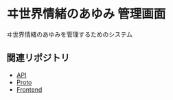 # ヰ世界情緒のあゆみ 管理画面

ヰ世界情緒のあゆみを管理するためのシステム

## 関連リポジトリ

- [API](https://github.com/sayuprc/isekai-journey-api)
- [Proto](https://github.com/sayuprc/isekai-journey-proto)
- [Frontend](https://github.com/sayuprc/isekai-journey)
